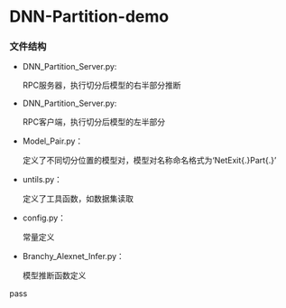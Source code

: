 # DNN-Partition-demo

###  文件结构

- DNN_Partition_Server.py:

  RPC服务器，执行切分后模型的右半部分推断

- DNN_Partition_Server.py:

  RPC客户端，执行切分后模型的左半部分

- Model_Pair.py：

  定义了不同切分位置的模型对，模型对名称命名格式为‘NetExit{.}Part{.}’

- untils.py：

  定义了工具函数，如数据集读取

- config.py：

  常量定义

- Branchy_Alexnet_Infer.py：

  模型推断函数定义

pass

### 